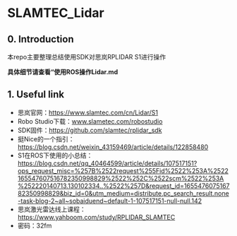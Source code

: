 # SLAMTEC_Lidar
## 0. Introduction

本repo主要整理总结使用SDK对思岚RPLIDAR S1进行操作

**具体细节请查看“使用ROS操作Lidar.md**



## 1. Useful link

* 思岚官网：https://www.slamtec.com/cn/Lidar/S1
* Robo Studio下载：www.slametec.com/robostudio
* SDK固件：https://github.com/slamtec/rplidar_sdk
* 挺Nice的一个指引：https://blog.csdn.net/weixin_43159469/article/details/122858480
* S1在ROS下使用的小总结：https://blog.csdn.net/qq_40464599/article/details/107517151?ops_request_misc=%257B%2522request%255Fid%2522%253A%2522165547607516782350998829%2522%252C%2522scm%2522%253A%252220140713.130102334..%2522%257D&request_id=165547607516782350998829&biz_id=0&utm_medium=distribute.pc_search_result.none-task-blog-2~all~sobaiduend~default-1-107517151-null-null.142
* 思岚激光雷达线上课程：https://www.yahboom.com/study/RPLIDAR_SLAMTEC
* 密码：32fm
